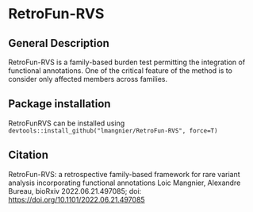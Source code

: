 # RetroFun-RVS

## General Description
RetroFun-RVS is a family-based burden test permitting the integration of functional annotations. One of the critical feature of the method is to consider only affected members across families.

## Package installation
RetroFunRVS can be installed using 
``
devtools::install_github("lmangnier/RetroFun-RVS", force=T)
``


## Citation 
RetroFun-RVS: a retrospective family-based framework for rare variant analysis incorporating functional annotations
Loic Mangnier, Alexandre Bureau, bioRxiv 2022.06.21.497085; doi: https://doi.org/10.1101/2022.06.21.497085
